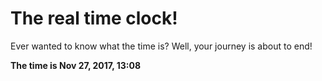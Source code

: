 # The real time clock!

Ever wanted to know what the time is? Well, your journey is about to end!

**The time is Nov 27, 2017, 13:08**